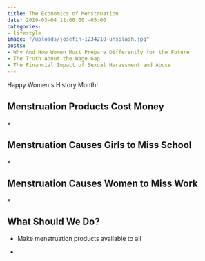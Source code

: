```yaml
---
title: The Economics of Menstruation
date: 2019-03-04 11:00:00 -05:00
categories:
- lifestyle
image: "/uploads/josefin-1234218-unsplash.jpg"
posts:
- Why And How Women Must Prepare Differently for the Future
- The Truth About the Wage Gap
- The Financial Impact of Sexual Harassment and Abuse
---
```


Happy Women's History Month! 

## Menstruation Products Cost Money

x

## Menstruation Causes Girls to Miss School

x

## Menstruation Causes Women to Miss Work

x

## What Should We Do?

* Make menstruation products available to all

* 